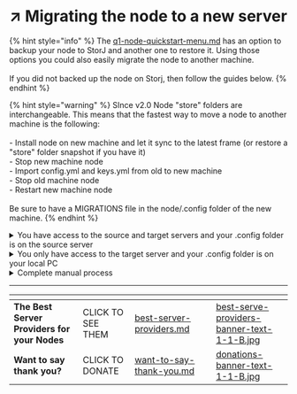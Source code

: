 # ↗️ Migrating the node to a new server

{% hint style="info" %}
The [q1-node-quickstart-menu.md](../../q1-node-quickstart-menu.md "mention") has an option to backup your node to StorJ and another one to restore it. Using those options you could also easily migrate the node to another machine.\
\
If you did not backed up the node on Storj, then follow the guides below.
{% endhint %}

{% hint style="warning" %}
SInce v2.0 Node "store" folders are interchangeable. This means that the fastest way to move a node to another machine is the following:\
\
\- Install node on new machine and let it sync to the latest frame (or restore a "store" folder snapshot if you have it)\
\- Stop new machine node\
\- Import config.yml and keys.yml from old to new machine\
\- Stop old machine node\
\- Restart new machine node\
\
Be sure to have a MIGRATIONS file in the node/.config folder of the new machine.
{% endhint %}

<details>

<summary>You have access to the source and target servers and your .config folder is on the source server</summary>

This guide will only work if you use username and password to access your target server (which is not the best for security). If you use an SSH key, you will need to follow a more advanced method. Or you can simply setup an SSH key AFTER you have migrated the files to the target server.

* Use the auto-installer script in this guide to install the node. _This step is clearly optional if you have already installed the node_.
* Remove the whole `node/.config` folder from the new server (this will delete your new server keys!).

```bash
rm -r ~/ceremonyclient/node/.config
```

* Grab your new server IP and password.
* Login to the old server, stop the node and run the below command. This will copy the entire `node/.config` folder from the old to the new server. \
  &#xNAN;_&#x43;hange \<NEW\_SERVER\_IP> with your new server IP and enter the new server password when requested._

{% code overflow="wrap" %}
```bash
scp -r ~/ceremonyclient/node/.config root@<NEW_SERVER_IP>:/root/ceremonyclient/node/
```
{% endcode %}

_Moving files like this via a password connection poses a security risk. It's better to setup SSH keys between your servers instead._

</details>

<details>

<summary>You only have access to the target server and your .config folder is on your local PC</summary>

* Use the auto-installer script in this guide to install the node on the new server.. _This step is clearly optional if you have already installed the node_.
* Remove the whole `node/.config` folder from the new server (this will delete your new server keys!).

```sh
rm -r ~/ceremonyclient/node/.config
```

* Upload your local .config folder to /ceremonyclient/node/.config
* Restart the node

</details>

<details>

<summary>Complete manual process</summary>

_This is the simplest migration process if you don't want to use the node auto-installer. But you will have to create the node service manually._

Login to your target server&#x20;

Upload your .config folder to \~/backup/

Follow the [node-step-by-step-installation.md](node-step-by-step-installation.md "mention") to install the node manually

Go to the node folder

{% code overflow="wrap" %}
```sh
cd ceremonyclient/node
```
{% endcode %}

Copy your .config folder to the node folder

{% code overflow="wrap" %}
```sh
cp -r ~/backup/.config  /.config
```
{% endcode %}

Start the node

</details>

***



<table data-card-size="large" data-column-title-hidden data-view="cards" data-full-width="false"><thead><tr><th></th><th></th><th data-hidden data-card-target data-type="content-ref"></th><th data-hidden></th><th data-hidden data-card-cover data-type="files"></th></tr></thead><tbody><tr><td><strong>The Best Server Providers for your Nodes</strong></td><td>CLICK TO SEE THEM</td><td><a href="../../best-server-providers.md">best-server-providers.md</a></td><td></td><td><a href="../../.gitbook/assets/best-serve-providers-banner-text-1-1-B.jpg">best-serve-providers-banner-text-1-1-B.jpg</a></td></tr><tr><td><strong>Want to say thank you?</strong></td><td>CLICK TO DONATE</td><td><a href="../../want-to-say-thank-you.md">want-to-say-thank-you.md</a></td><td></td><td><a href="../../.gitbook/assets/donations-banner-text-1-1-B.jpg">donations-banner-text-1-1-B.jpg</a></td></tr></tbody></table>
